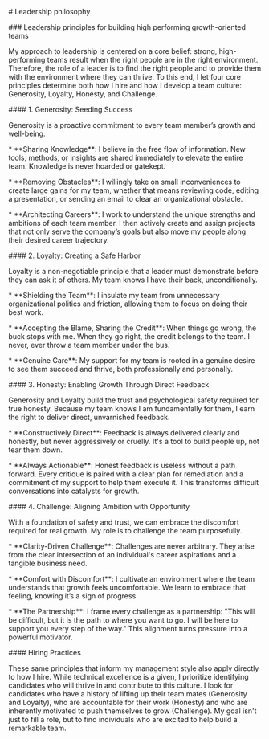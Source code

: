 \# Leadership philosophy



\### Leadership principles for building high performing growth-oriented teams



My approach to leadership is centered on a core belief: strong, high-performing teams result when the right people are in the right environment. Therefore, the role of a leader is to find the right people and to provide them with the environment where they can thrive. To this end, I let four core principles determine both how I hire and how I develop a team culture: Generosity, Loyalty, Honesty, and Challenge.



\#### 1. Generosity: Seeding Success



Generosity is a proactive commitment to every team member’s growth and well-being.



\* \*\*Sharing Knowledge\*\*: I believe in the free flow of information. New tools, methods, or insights are shared immediately to elevate the entire team. Knowledge is never hoarded or gatekept.



\* \*\*Removing Obstacles\*\*: I willingly take on small inconveniences to create large gains for my team, whether that means reviewing code, editing a presentation, or sending an email to clear an organizational obstacle.



\* \*\*Architecting Careers\*\*: I work to understand the unique strengths and ambitions of each team member. I then actively create and assign projects that not only serve the company’s goals but also move my people along their desired career trajectory.



\#### 2. Loyalty: Creating a Safe Harbor



Loyalty is a non-negotiable principle that a leader must demonstrate before they can ask it of others. My team knows I have their back, unconditionally.



\* \*\*Shielding the Team\*\*: I insulate my team from unnecessary organizational politics and friction, allowing them to focus on doing their best work.



\* \*\*Accepting the Blame, Sharing the Credit\*\*: When things go wrong, the buck stops with me. When they go right, the credit belongs to the team. I never, ever throw a team member under the bus.



\* \*\*Genuine Care\*\*: My support for my team is rooted in a genuine desire to see them succeed and thrive, both professionally and personally.



\#### 3. Honesty: Enabling Growth Through Direct Feedback



Generosity and Loyalty build the trust and psychological safety required for true honesty. Because my team knows I am fundamentally for them, I earn the right to deliver direct, unvarnished feedback.



\* \*\*Constructively Direct\*\*: Feedback is always delivered clearly and honestly, but never aggressively or cruelly. It's a tool to build people up, not tear them down.



\* \*\*Always Actionable\*\*: Honest feedback is useless without a path forward. Every critique is paired with a clear plan for remediation and a commitment of my support to help them execute it. This transforms difficult conversations into catalysts for growth.



\#### 4. Challenge: Aligning Ambition with Opportunity



With a foundation of safety and trust, we can embrace the discomfort required for real growth. My role is to challenge the team purposefully.



\* \*\*Clarity-Driven Challenge\*\*: Challenges are never arbitrary. They arise from the clear intersection of an individual's career aspirations and a tangible business need.



\* \*\*Comfort with Discomfort\*\*: I cultivate an environment where the team understands that growth feels uncomfortable. We learn to embrace that feeling, knowing it’s a sign of progress.



\* \*\*The Partnership\*\*: I frame every challenge as a partnership: "This will be difficult, but it is the path to where you want to go. I will be here to support you every step of the way." This alignment turns pressure into a powerful motivator.



\#### Hiring Practices



These same principles that inform my management style also apply directly to how I hire. While technical excellence is a given, I prioritize identifying candidates who will thrive in and contribute to this culture. I look for candidates who have a history of lifting up their team mates (Generosity and Loyalty), who are accountable for their work (Honesty) and who are inherently motivated to push themselves to grow (Challenge). My goal isn't just to fill a role, but to find individuals who are excited to help build a remarkable team.

